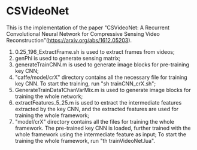 # CSVideoNet
This is the implementation of the paper "CSVideoNet: A Recurrent Convolutional Neural Network for Compressive Sensing Video Reconstruction"(https://arxiv.org/abs/1612.05203).

1. 0.25_196_ExtractFrame.sh is used to extract frames from videos;
2. genPhi is used to generate sensing matrix;
3. generateTrainCNN.m is used to generate image blocks for pre-training key CNN;
4. "caffe/model/crX" directory contains all the necessary file for training key CNN. To start the training, run "sh trainCNN_crX.sh";
5. GenerateTrainData1ChanVarMix.m is used to generate image blocks for training the whole network;
6. extractFeatures_5_25.m is used to extract the intermediate features extracted by the key CNN, and the extracted features are used for training the whole framework;
7. "model/crX" directory contains all the files for training the whole framework. The pre-trained key CNN is loaded, further trained with the whole framework using the intermediate feature as input;
To start the training the whole framework, run "th trainVideoNet.lua".
